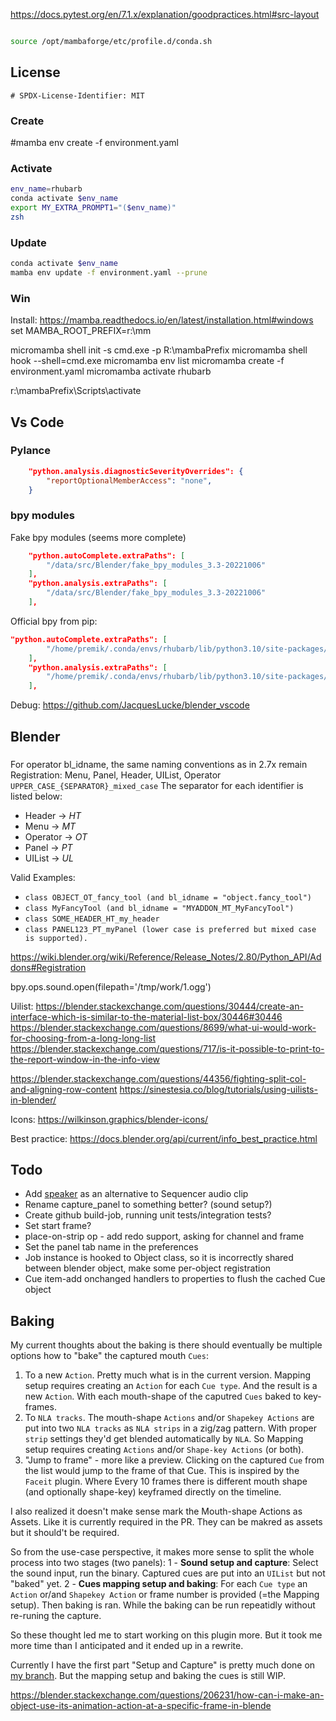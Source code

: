 
https://docs.pytest.org/en/7.1.x/explanation/goodpractices.html#src-layout

```sh

source /opt/mambaforge/etc/profile.d/conda.sh
```


## License
`# SPDX-License-Identifier: MIT`

### Create
#mamba env create  -f environment.yaml


### Activate

```sh
env_name=rhubarb
conda activate $env_name
export MY_EXTRA_PROMPT1="($env_name)"
zsh
```

### Update

```sh
conda activate $env_name
mamba env update -f environment.yaml --prune

```

### Win
Install: https://mamba.readthedocs.io/en/latest/installation.html#windows
set MAMBA_ROOT_PREFIX=r:\mm

micromamba shell init -s cmd.exe -p R:\mambaPrefix
micromamba shell hook --shell=cmd.exe
micromamba env list
micromamba create -f environment.yaml
micromamba activate rhubarb

r:\mambaPrefix\Scripts\activate

## Vs Code

### Pylance

```json
    "python.analysis.diagnosticSeverityOverrides": {
        "reportOptionalMemberAccess": "none",
    }
```

### bpy modules

Fake bpy modules (seems more complete)
```json
    "python.autoComplete.extraPaths": [
        "/data/src/Blender/fake_bpy_modules_3.3-20221006"
    ],
    "python.analysis.extraPaths": [
        "/data/src/Blender/fake_bpy_modules_3.3-20221006"
    ],
```

Official bpy from pip:
```json
"python.autoComplete.extraPaths": [
        "/home/premik/.conda/envs/rhubarb/lib/python3.10/site-packages/bpy/3.4/scripts/modules/"
    ],
    "python.analysis.extraPaths": [
        "/home/premik/.conda/envs/rhubarb/lib/python3.10/site-packages/bpy/3.4/scripts/modules/"
    ],
```

Debug: https://github.com/JacquesLucke/blender_vscode



## Blender

### 
For operator bl_idname, the same naming conventions as in 2.7x remain
Registration: Menu, Panel, Header, UIList, Operator
`UPPER_CASE_{SEPARATOR}_mixed_case` The separator for each identifier is listed below:
* Header -> _HT_
* Menu -> _MT_
* Operator -> _OT_
* Panel -> _PT_
* UIList -> _UL_

Valid Examples:
* `class OBJECT_OT_fancy_tool (and bl_idname = "object.fancy_tool")`
* `class MyFancyTool (and bl_idname = "MYADDON_MT_MyFancyTool")`
* `class SOME_HEADER_HT_my_header`
* `class PANEL123_PT_myPanel (lower case is preferred but mixed case is supported).`

https://wiki.blender.org/wiki/Reference/Release_Notes/2.80/Python_API/Addons#Registration

bpy.ops.sound.open(filepath='/tmp/work/1.ogg')

Uilist:
https://blender.stackexchange.com/questions/30444/create-an-interface-which-is-similar-to-the-material-list-box/30446#30446
https://blender.stackexchange.com/questions/8699/what-ui-would-work-for-choosing-from-a-long-long-list
https://blender.stackexchange.com/questions/717/is-it-possible-to-print-to-the-report-window-in-the-info-view

https://blender.stackexchange.com/questions/44356/fighting-split-col-and-aligning-row-content
https://sinestesia.co/blog/tutorials/using-uilists-in-blender/

Icons:
https://wilkinson.graphics/blender-icons/

Best practice:
https://docs.blender.org/api/current/info_best_practice.html


## Todo

* Add [speaker](https://docs.blender.org/manual/en/latest/render/output/audio/speaker.html) as an alternative to Sequencer audio clip
* Rename capture_panel to something better? (sound setup?)
* Create github build-job, running unit tests/integration tests?
* Set start frame?
* place-on-strip op - add redo support, asking for channel and frame
* Set the panel tab name in the preferences
* Job instance is hooked to Object class, so it is incorrectly shared between blender object, make some per-object registration
* Cue item-add onchanged handlers to properties to flush the cached Cue object


## Baking

My current thoughts about the baking is there should eventually be multiple options how to "bake" the captured mouth `Cues`:

1) To a new `Action`. Pretty much what is in the current version. Mapping setup requires creating an `Action` for each `Cue type`. And the result is a new `Action`. With each mouth-shape of the caputred `Cues` baked to key-frames.
2) To `NLA tracks`. The mouth-shape `Actions` and/or `Shapekey Actions` are put into two `NLA tracks` as `NLA strips` in a zig/zag pattern. With proper `strip` settings they'd get blended automatically by `NLA`. So Mapping setup requires creating `Actions` and/or `Shape-key Actions` (or both).
3) "Jump to frame" - more like a preview. Clicking on the captured `Cue` from the list would jump to the frame of  that Cue. This is inspired by the `Faceit` plugin. Where Every 10 frames there is different mouth shape (and optionally shape-key) keyframed directly on the timeline.

I also realized it doesn't make sense mark the Mouth-shape Actions as Assets. Like it is currently required in the PR. They can be makred as assets but it should't be required.

So from the use-case perspective, it makes more sense to split the whole process into two stages (two panels):
1 - **Sound setup and capture**: Select the sound input, run the binary. Captured cues are put into an `UIList` but not "baked" yet.
2 - **Cues mapping setup and baking**: For each `Cue type` an `Action` or/and `Shapekey Action` or frame number is provided (=the Mapping setup). Then baking is ran. While the baking can be run repeatidly without re-runing the capture.

So these thought led me to start working on this plugin more. But it took me more time than I anticipated and it ended up in a rewrite.

Currently I have the first part "Setup and Capture" is pretty much done on [my branch](https://github.com/Premik/blender-rhubarb-lipsync/tree/rework). But the mapping setup and baking the cues is still WIP.


https://blender.stackexchange.com/questions/206231/how-can-i-make-an-object-use-its-animation-action-at-a-specific-frame-in-blende